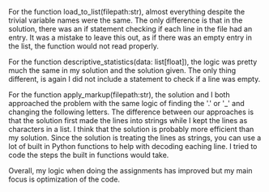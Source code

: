 For the function load_to_list(filepath:str), almost everything despite the trivial variable names were the same. The only difference is that in the solution, there was an if statement checking if each line in the file had an entry. It was a mistake to leave this out, as if there was an empty entry in the list, the function would not read properly.

For the function descriptive_statistics(data: list[float]), the logic was pretty much the same in my solution and the solution given. The only thing different, is again I did not include a statement to check if a line was empty.

For the function apply_markup(filepath:str), the solution and I both approached the problem with the same logic of finding the '.' or '_' and changing the following letters. The difference between our approaches is that the solution first made the lines into strings while I kept the lines as characters in a list. I think that the solution is probably more efficient than my solution. Since the solution is treating the lines as strings, you can use a lot of built in Python functions to help with decoding eaching line. I tried to code the steps the built in functions would take.

Overall, my logic when doing the assignments has improved but my main focus is optimization of the code.